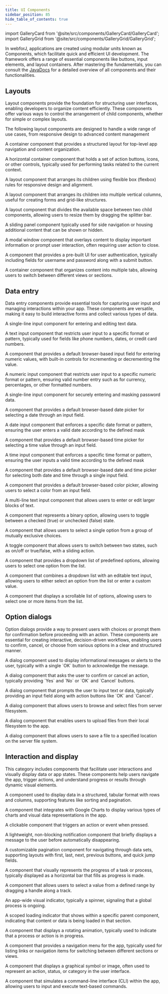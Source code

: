 ```yaml
---
title: UI Components
sidebar_position: 85
hide_table_of_contents: true
---
```


<Head>
  <style>{`
  .container {
    max-width: 65em !important;
  }
  `}</style>
</Head>

import GalleryCard from '@site/src/components/GalleryCard/GalleryCard';
import GalleryGrid from '@site/src/components/GalleryGrid/GalleryGrid';

<Head>
  <title>UI Components | User Interface Application Building Components</title>
</Head>

In webforJ, applications are created using modular units known as Components, which facilitate quick and efficient UI development. The framework offers a range of essential components like buttons, input elements, and layout containers. After mastering the fundamentals, you can consult the [JavaDocs](https://javadoc.io/doc/com.webforj) for a detailed overview of all components and their functionalities.

## Layouts

Layout components provide the foundation for structuring user interfaces, enabling developers to organize content efficiently. These components offer various ways to control the arrangement of child components, whether for simple or complex layouts.

The following layout components are designed to handle a wide range of use cases, from responsive design to advanced content management

<GalleryGrid>
  <GalleryCard header="AppLayout" href="app-layout" image="/img/components/AppLayout.png">
    <p>A container component that provides a structured layout for top-level app navigation and content organization.</p>
  </GalleryCard>

  <GalleryCard header="Toolbar" href="#" image="/img/components/Toolbar.png">
    <p>A horizontal container component that holds a set of action buttons, icons, or other controls, typically used for performing tasks related to the current context.</p>
  </GalleryCard>

  <GalleryCard header="FlexLayout" href="flex-layout" image="/img/components/FlexLayout.png">
    <p>A layout component that arranges its children using flexible box (flexbox) rules for responsive design and alignment.</p>
  </GalleryCard>

  <GalleryCard header="ColumnsLayout" href="columns-layout" image="/img/components/ColumnsLayout.png">
    <p>A layout component that arranges its children into multiple vertical columns, useful for creating forms and grid-like structures.</p>
  </GalleryCard>

  <GalleryCard header="Splitter" href="splitter" image="/img/components/Splitter.png" effect="slideLeftRightScale">
    <p>A layout component that divides the available space between two child components, allowing users to resize them by dragging the splitter bar.</p>
  </GalleryCard>

  <GalleryCard header="Drawer" href="drawer" image="/img/components/Drawer.png" effect="slideUp">
    <p>A sliding panel component typically used for side navigation or housing additional content that can be shown or hidden.</p>
  </GalleryCard>

  <GalleryCard header="Dialog" href="dialog" image="/img/components/Dialog.png">
    <p>A modal window component that overlays content to display important information or prompt user interaction, often requiring user action to close.</p>
  </GalleryCard>

  <GalleryCard header="Login" href="login" image="/img/components/Login.png">
    <p>A component that provides a pre-built UI for user authentication, typically including fields for username and password along with a submit button.</p>
  </GalleryCard>

  <GalleryCard header="TabbedPane" href="tabbedpane" image="/img/components/TabbedPane.png">
    <p>A container component that organizes content into multiple tabs, allowing users to switch between different views or sections.</p>
  </GalleryCard>
</GalleryGrid>

## Data entry

Data entry components provide essential tools for capturing user input and managing interactions within your app. These components are versatile, making it easy to build interactive forms and collect various types of data.

<GalleryGrid>
  <GalleryCard header="TextField" href="fields/textfield" image="/img/components/TextField.png">
    <p>A single-line input component for entering and editing text data.</p>
  </GalleryCard>

  <GalleryCard header="<span style='color: var(--ifm-color-primary)'>Masked</span>TextField" href="fields/maskedtextfield" image="/img/components/MaskedTextField.png">
    <p>A text input component that restricts user input to a specific format or pattern, typically used for fields like phone numbers, dates, or credit card numbers.</p>
  </GalleryCard>

  <GalleryCard header="NumberField" href="fields/numberfield" image="/img/components/NumberField.png">
    <p>A component that provides a default browser-based input field for entering numeric values, with built-in controls for incrementing or decrementing the value.</p>
  </GalleryCard>

  <GalleryCard header="<span style='color: var(--ifm-color-primary)'>Masked</span>NumberField" href="#" image="/img/components/MaskedNumberField.png">
    <p>A numeric input component that restricts user input to a specific numeric format or pattern, ensuring valid number entry such as for currency, percentages, or other formatted numbers.</p>
  </GalleryCard>

  <GalleryCard header="PasswordField" href="fields/passwordfield" image="/img/components/PasswordField.png">
    <p>A single-line input component for securely entering and masking password data.</p>
  </GalleryCard>

  <GalleryCard header="DateField" href="fields/datefield" image="/img/components/DateField.png">
    <p>A component that provides a default browser-based date picker for selecting a date through an input field.</p>
  </GalleryCard>

  <GalleryCard header="<span style='color: var(--ifm-color-primary)'>Masked</span>DateField" href="#" image="/img/components/MaskedDateField.png">
    <p>A date input component that enforces a specific date format or pattern, ensuring the user enters a valid date according to the defined mask</p>
  </GalleryCard>

  <GalleryCard header="TimeField" href="fields/timefield" image="/img/components/TimeField.png">
    <p>A component that provides a default browser-based time picker for selecting a time value through an input field.</p>
  </GalleryCard>

  <GalleryCard header="<span style='color: var(--ifm-color-primary)'>Masked</span>TimeField" href="#" image="/img/components/MaskedTimeField.png">
    <p>A time input component that enforces a specific time format or pattern, ensuring the user inputs a valid time according to the defined mask</p>
  </GalleryCard>

  <GalleryCard header="DateTimeField" href="fields/datetimefield" image="/img/components/DateTimeField.png">
    <p>A component that provides a default browser-based date and time picker for selecting both date and time through a single input field.</p>
  </GalleryCard>

  <GalleryCard header="ColorField" href="fields/colorfield" image="/img/components/ColorField.png">
    <p>A component that provides a default browser-based color picker, allowing users to select a color from an input field.</p>
  </GalleryCard>

  <GalleryCard header="TextArea" href="textarea" image="/img/components/TextArea.png">
    <p>A multi-line text input component that allows users to enter or edit larger blocks of text.</p>
  </GalleryCard>

  <GalleryCard header="CheckBox" href="checkbox" image="/img/components/CheckBox.png">
    <p>A component that represents a binary option, allowing users to toggle between a checked (true) or unchecked (false) state.</p>
  </GalleryCard>

  <GalleryCard header="RadioButton" href="radiobutton" image="/img/components/RadioButton.png">
    <p>A component that allows users to select a single option from a group of mutually exclusive choices.</p>
  </GalleryCard>

  <GalleryCard header="Switch" href="radiobutton#switches" image="/img/components/Switch.png">
    <p>A toggle component that allows users to switch between two states, such as on/off or true/false, with a sliding action.</p>
  </GalleryCard>

  <GalleryCard header="ChoiceBox" href="lists/choicebox" image="/img/components/ChoiceBox.png">
    <p>A component that provides a dropdown list of predefined options, allowing users to select one option from the list.</p>
  </GalleryCard>

  <GalleryCard header="ComboBox" href="lists/combobox" image="/img/components/ComboBox.png">
    <p>A component that combines a dropdown list with an editable text input, allowing users to either select an option from the list or enter a custom value.</p>
  </GalleryCard>

  <GalleryCard header="ListBox" href="lists/listbox" image="/img/components/ListBox.png">
    <p>A component that displays a scrollable list of options, allowing users to select one or more items from the list.</p>
  </GalleryCard>
</GalleryGrid>

## Option dialogs

Option dialogs provide a way to present users with choices or prompt them for confirmation before proceeding with an action. These components are essential for creating interactive, decision-driven workflows, enabling users to confirm, cancel, or choose from various options in a clear and structured manner.

<GalleryGrid>
  <GalleryCard header="MessageDialog" href="option-dialogs/message" image="/img/components/MessageDialog.png">
    <p>A dialog component used to display informational messages or alerts to the user, typically with a single `OK` button to acknowledge the message.</p>
  </GalleryCard>

  <GalleryCard header="ConfirmDialog" href="option-dialogs/confirm" image="/img/components/ConfirmDialog.png">
    <p>A dialog component that asks the user to confirm or cancel an action, typically providing `Yes` and `No` or `OK` and `Cancel` buttons.</p>
  </GalleryCard>
  
  <GalleryCard header="InputDialog" href="option-dialogs/input" image="/img/components/InputDialog.png">
    <p>A dialog component that prompts the user to input text or data, typically providing an input field along with action buttons like `OK` and `Cancel`.</p>
  </GalleryCard>

  <GalleryCard header="FileChooserDialog" href="option-dialogs/file-chooser" image="/img/components/FileChooserDialog.png">
    <p>A dialog component that allows users to browse and select files from server filesystem.</p>
  </GalleryCard>

  <GalleryCard header="FileUploadDialog" href="option-dialogs/file-upload" image="/img/components/FileUploadDialog.png">
    <p>A dialog component that enables users to upload files from their local filesystem to the app.</p>
  </GalleryCard>

  <GalleryCard header="FileSaveDialog" href="option-dialogs/file-save" image="/img/components/FileSaveDialog.png">
    <p>A dialog component that allows users to save a file to a specified location on the server file system.</p>
  </GalleryCard>
</GalleryGrid>

## Interaction and display

This category includes components that facilitate user interactions and visually display data or app states. These components help users navigate the app, trigger actions, and understand progress or results through dynamic visual elements.

<GalleryGrid>
  <GalleryCard header="Table" href="table" image="/img/components/Table.png">
    <p> A component used to display data in a structured, tabular format with rows and columns, supporting features like sorting and pagination.</p>
  </GalleryCard>

  <GalleryCard header="GoogleCharts" href="google-charts" image="/img/components/GoogleCharts.png">
    <p>A component that integrates with Google Charts to display various types of charts and visual data representations in the app.</p>
  </GalleryCard>

  <GalleryCard header="Button" href="button" image="/img/components/Button.png">
    <p>A clickable component that triggers an action or event when pressed.</p>
  </GalleryCard>

  <GalleryCard header="Toast" href="#" image="/img/components/Toast.png"  effect="slideUp">
    <p>A lightweight, non-blocking notification component that briefly displays a message to the user before automatically disappearing.</p>
  </GalleryCard>
  
  <GalleryCard header="Navigator" href="navigator" image="/img/components/Navigator.png">
    <p>A customizable pagination component for navigating through data sets, supporting layouts with first, last, next, previous buttons, and quick jump fields.</p>
  </GalleryCard>

  <GalleryCard header="ProgressBar" href="progressbar" image="/img/components/ProgressBar.png">
    <p>A component that visually represents the progress of a task or process, typically displayed as a horizontal bar that fills as progress is made.</p>
  </GalleryCard>

  <GalleryCard header="Slider" href="slider" image="/img/components/Slider.png">
    <p>A component that allows users to select a value from a defined range by dragging a handle along a track.</p>
  </GalleryCard>

  <GalleryCard header="BusyIndicator" href="busyindicator" image="/img/components/BusyIndicator.png">
    <p> An app-wide visual indicator, typically a spinner, signaling that a global process is ongoing.</p>
  </GalleryCard>

  <GalleryCard header="Loading" href="loading" image="/img/components/Loading.png">
    <p>A scoped loading indicator that shows within a specific parent component, indicating that content or data is being loaded in that section.</p>
  </GalleryCard>

  <GalleryCard header="Spinner" href="spinner" image="/img/components/Spinner.png">
    <p>A component that displays a rotating animation, typically used to indicate that a process or action is in progress.</p>
  </GalleryCard>

  <GalleryCard header="AppNav" href="#" image="/img/components/AppNav.png" effect="slideFromLeft">
    <p>A component that provides a navigation menu for the app, typically used for listing links or navigation items for switching between different sections or views.</p>
  </GalleryCard>

  <GalleryCard header="Icon" href="icon" image="/img/components/Icons.png">
    <p>A component that displays a graphical symbol or image, often used to represent an action, status, or category in the user interface.</p>
  </GalleryCard>

  <GalleryCard header="Terminal" href="#" image="/img/components/Terminal.png">
    <p>A component that simulates a command-line interface (CLI) within the app, allowing users to input and execute text-based commands.</p>
  </GalleryCard>
</GalleryGrid>
